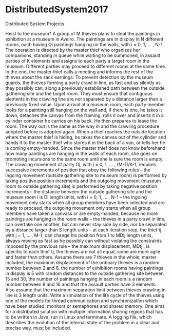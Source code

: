 # DistributedSystem2017
Distributed System Projects

Heist to the museum*
A group of M thieves plans to steal the paintings in exhibition at a museum in Aveiro. The paintings are in display in N different rooms, each having Qi paintings hanging on the walls, with i = 0, 1, ... , N-1.
The operation is directed by the master thief who organizes her companions, standing in queue while waiting to be summoned, in assault parties of K elements and assigns to each party a target room in the museum. Different parties may proceed to different rooms at the same time. In the end, the master thief calls a meeting and informs the rest of the thieves about the sack earnings.
To prevent detection by the museum guards, the thieves forming a party crawl in line, as fast and as silently as they possibly can, along a previously established path between the outside gathering site and the target room. They must ensure that contiguous elements in the crawling line are not separated by a distance larger than a previously fixed value. Upon arrival at a museum room, each party member looks for a painting still hanging on the wall and, if there is one, he takes it down, detaches the canvas from the framing, rolls it over and inserts it in a cylinder container he carries on his back. He then prepares to leave the room. The way out is the same as the way in and the crawling procedure adopted before is adopted again. When a thief reaches the outside location where the master thief is hiding, he takes the canvas out of the cylinder and hands it to the master thief who stores it in the back of a van, or tells her he is coming empty-handed. Since the master thief does not know beforehand how many paintings are hanging in the walls of each room, she goes on promoting incursions to the same room until she is sure the room is empty.
The crawling movement of party Gj, with j = 0, 1, ... , (M-1)/K-1, requires successive increments of position that obey the following rules
– the ingoing movement (outside gathering site to museum room) is performed by taking positive position increments and the outgoing movement (museum room to outside gathering site) is performed by taking negative position increments
– the distance between the outside gathering site and the museum room i is Di length units, with i = 0, 1, ... , N-1
– the ingoing movement only starts when all group members have been selected and are ready to proceed, the outgoing movement only starts when all group members have taken a canvass or are empty-handed, because no more paintings are hanging in the room walls
– the thieves in a party crawl in line, can overtake one another, but can never stay side by side, nor be separated by a distance larger than S length units
– at each iteration step, the thief tj, with j = 1, ... , M-1, can change his position from 1 to MDlj length units, always moving as fast as he possibly can without violating the constraints imposed by the previous rule
– the maximum displacement, MDtj , is specific to each thief tj, the thieves are not all equal, some are more agile and faster than others.
Assume there are 7 thieves in the whole, master included, the maximum displacement of the ordinary thieves is a random number between 2 and 6, the number of exhibition rooms having paintings in display is 5 with random distances to the outside gathering site between 15 and 30, the number of paintings hanging in each room is a random number between 8 and 16 and that the assault parties have 3 elements. Also assume that the maximum separation limit between thieves crawling in line is 3 length units.
Write a simulation of the life cycle of the thieves using one of the models for thread communication and synchronization which have been studied: monitors or semaphores and shared memory.
One aims for a distributed solution with multiple information sharing regions that has to be written in Java, run in Linux and terminate.
A logging file, which describes the evolution of the internal state of the problem in a clear and precise way, must be included.
